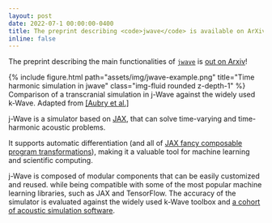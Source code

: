 ```yaml
---
layout: post
date: 2022-07-1 00:00:00-0400
title: The preprint describing <code>jwave</code> is available on ArXiv
inline: false
---
```



The preprint describing the main functionalities of [`jwave`](https://github.com/ucl-bug/jwave) is [out on Arxiv](https://arxiv.org/abs/2207.01499)!

<div class="row">
    <div class="col-sm mt-3 mt-md-0">
        {% include figure.html path="assets/img/jwave-example.png" title="Time harmonic simulation in jwave" class="img-fluid rounded z-depth-1" %}
    </div>
</div>
<div class="caption">
    Comparison of a transcranial simulation in j-Wave against the widely used k-Wave. Adapted from <a href="https://arxiv.org/pdf/2202.04552.pdf">[Aubry et al.]</a>
</div>


j-Wave is a simulator based on [JAX](https://github.com/google/jax), that can solve time-varying and time-harmonic acoustic problems. 

It supports automatic differentiation (and all of [JAX fancy composable program transformations](https://github.com/google/jax)), making it a valuable tool for machine learning and scientific computing. 

j-Wave is composed of modular components that can be easily customized and reused. while being compatible with some of the most popular machine learning libraries, such as JAX and TensorFlow. The accuracy of the simulator is evaluated against the widely used k-Wave toolbox and [a cohort of acoustic simulation software](https://arxiv.org/pdf/2202.04552.pdf). 

